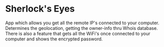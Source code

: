 # Sherlock's Eyes
App which allows you get all the remote IP's connected to your computer. 
Determines the geolocation, getting the owner-info thru Whois database. 
There is also a feature that gets all the WiFi's once connected to your 
computer and shows the encrypted password.
